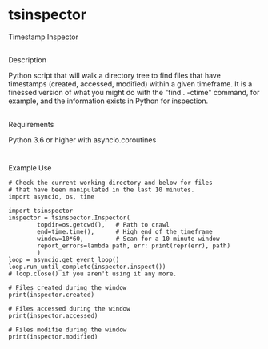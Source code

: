 # tsinspector
Timestamp Inspector 

##
Description

Python script that will walk a directory tree to find files that have
timestamps (created, accessed, modified) within a given timeframe. It is a
finessed version of what you might do with the "find . -ctime" command,
for example, and the information exists in Python for inspection.

##
Requirements

Python 3.6 or higher with asyncio.coroutines

#
Example Use

```
# Check the current working directory and below for files
# that have been manipulated in the last 10 minutes.
import asyncio, os, time

import tsinspector
inspector = tsinspector.Inspector(
        topdir=os.getcwd(),   # Path to crawl
        end=time.time(),      # High end of the timeframe
        window=10*60,         # Scan for a 10 minute window
        report_errors=lambda path, err: print(repr(err), path)
        )
loop = asyncio.get_event_loop()
loop.run_until_complete(inspector.inspect())
# loop.close() if you aren't using it any more.

# Files created during the window
print(inspector.created)

# Files accessed during the window
print(inspector.accessed)

# Files modifie during the window
print(inspector.modified)
```
